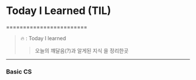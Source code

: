 # Today I Learned (TIL)
========================
>🔥  :  Today I learned 
>>오늘의 꺠달음(?)과 알게된 지식 을 정리한곳

<hr/>

### Basic CS

